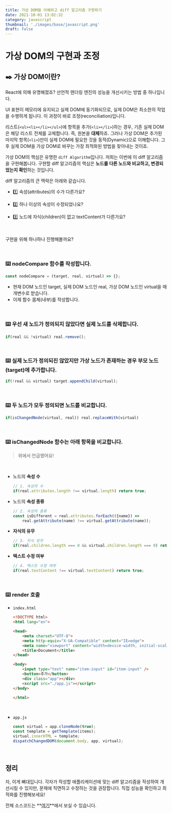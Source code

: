 ```yaml
---
title: 가상 DOM을 이해하고 diff 알고리즘 구현하기
date: 2021-10-01 13:02:32
category: javascript
thumbnail: './images/base/javascript.png'
draft: false
---
```


# 가상 DOM의 구현과 조정
## ✒️ 가상 DOM이란?
React에 의해 유명해졌죠? 선언적 렌더링 엔진의 성능을 개선시키는 방법 중 하나입니다.

UI 표현이 메모리에 유지되고 실제 DOM에 동기화되므로, 실제 DOM은 최소한의 작업을 수행하게 됩니다. 이 과정이 바로 조정(reconciliation)입니다.

리스트(`<ul><li></li></ul>`)에 항목을 추가(`<li></li>`)하는 경우, 기존 실제 DOM은 해당 리스트 전체를 교체합니다. 즉, 원본을 **대체**하죠. 그러나 가상 DOM은 추가된 마지막 항목(`<li>`)만이 실제 DOM에 필요한 것을 동적(Dynamic)으로 이해합니다. 그 후 실제 DOM을 가상 DOM로 바꾸는 가장 최적화된 방법을 찾아내는 것이죠.

가상 DOM의 핵심은 유명한 `diff Algorithm`입니다. 저희는 이번에 이 diff 알고리즘을 구현해봅니다. 구현할 diff 알고리즘의 핵심은 **노드를 다른 노드와 비교하고, 변경되었는지 확인**하는 것입니다.

diff 알고리즘의 큰 맥락은 아래와 같습니다.

- 1️⃣ 속성(attributes)의 수가 다른가요?

- 2️⃣ 하나 이상의 속성이 수정되었나요?

- 3️⃣ 노드에 자식(children)이 없고 textContent가 다른가요?

<br>

구현을 위해 하나하나 진행해볼까요?

<br>

### ⌨️ nodeCompare 함수를 작성합니다.
```js
const nodeCompare = (target, real, virtual) => {};
```
- 현재 DOM 노드인 target, 실제 DOM 노드인 real, 가상 DOM 노드인 virtual을 매개변수로 받습니다.
- 이제 함수 몸체(내부)를 작성합니다.

<br>

### ⌨️ 우선 새 노드가 정의되지 않았다면 실제 노드를 삭제합니다.
```js
if(real && !virtual) real.remove();
```

<br>

### ⌨️ 실제 노드가 정의되진 않았지만 가상 노드가 존재하는 경우 부모 노드(target)에 추가합니다.
```js
if(!real && virtual) target.appendChild(virtual);
```

<br>

### ⌨️ 두 노드가 모두 정의되면 노드를 비교합니다.
```js
if(isChangedNode(virtual, real)) real.replaceWith(virtual)
```

<br>

### ⌨️ isChangedNode 함수는 아래 항목을 비교합니다.
> 위에서 언급했어요!

<br>

- 노드의 **속성 수**
    ```js
    // 1. 속성의 수
    if(real.attributes.length !== virtual.length) return true;
    ```
- 노드의 **속성 종류**
    ```js
    // 2. 속성의 종류
    const isDifferent = real.attributes.forEach(({name}) => 
        real.getAttribute(name) !== virtual.getAttribute(name));
    ```
- **자식의 유무**
    ```js
    // 3. 자식 유무
    if(real.children.length === 0 && virtual.children.length === 0) return true;
    ```
- **텍스트 수정 여부**
    ```js
    // 4. 텍스트 수정 여부
    if(real.textContent !== virtual.textContent) return true;
    ```

<br>

### ⌨️ render 호출
- `index.html`
    ```html
    <!DOCTYPE html>
    <html lang="en">

    <head>
        <meta charset="UTF-8">
        <meta http-equiv="X-UA-Compatible" content="IE=edge">
        <meta name="viewport" content="width=device-width, initial-scale=1.0">
        <title>Document</title>
    </head>

    <body>
        <input type="text" name="item-input" id="item-input" />
        <button>추가</button>
        <div class="app"></div>
        <script src="./app.js"></script>
    </body>

    </html>
    ```

<br>

- `app.js`
    ```js
    const virtual = app.cloneNode(true);
    const template = getTemplate(items);
    virtual.innerHTML = template;
    dispatchChangedDOM(document.body, app, virtual);
    ```

<br>

## 정리
자, 이게 뼈대입니다. 각자가 작성할 애플리케이션에 맞는 diff 알고리즘을 작성하여 개선시킬 수 있지만, 문제에 직면하고 수정하는 것을 권장합니다. 직접 성능을 확인하고 최적화를 진행해보세요!

전체 소스코드는 **[여기](https://github.com/InSeong-So/No-Framework-VanillaJS/blob/master/_frontend/render-to-diff/v1/app.js)**에서 보실 수 있습니다.